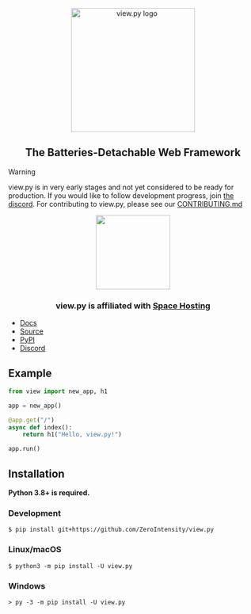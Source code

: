 <div align="center"><img src="https://raw.githubusercontent.com/ZeroIntensity/view.py/master/html/logo.png" alt="view.py logo" width=250 height=auto /></div>

<div align="center"><h2>The Batteries-Detachable Web Framework</h2></div>

> [!Warning]
> view.py is in very early stages and not yet considered to be ready for production.
> If you would like to follow development progress, join [the discord](https://discord.gg/tZAfuWAbm2).
> For contributing to view.py, please see our [CONTRIBUTING.md](https://github.com/ZeroIntensity/view.py/blob/master/CONTRIBUTING.md)

<div align="center">
    <a href="https://clientarea.space-hosting.net/aff.php?aff=303"><img width=150 height=auto src="https://cdn-dennd.nitrocdn.com/fygsTSpFNuiCdXWNTtgOTVMRlPWNnIZx/assets/images/optimized/rev-758b0f8/www.space-hosting.net/wp-content/uploads/2023/02/cropped-Icon.png"></a>
    <h3>view.py is affiliated with <a href="https://clientarea.space-hosting.net/aff.php?aff=303">Space Hosting</a></h3>
</div>

- [Docs](https://view.zintensity.dev)
- [Source](https://github.com/ZeroIntensity/view.py)
- [PyPI](https://pypi.org/project/view.py)
- [Discord](https://discord.gg/tZAfuWAbm2)

## Example

```py
from view import new_app, h1

app = new_app()

@app.get("/")
async def index():
    return h1("Hello, view.py!")

app.run()
```

## Installation

**Python 3.8+ is required.**

### Development 

```
$ pip install git+https://github.com/ZeroIntensity/view.py
```

### Linux/macOS

```
$ python3 -m pip install -U view.py
```

### Windows

```
> py -3 -m pip install -U view.py
```
